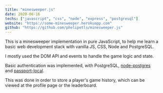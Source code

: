 ```yaml
---
title: "minesweeper.js"
date: 2020-06-16
techs: ["javascript", "css", "node", "express", "postgresql"]
website: "https://some-minesweeper.herokuapp.com"
github: "https://github.com/phelipetls/minesweeper.js"
---
```


This is a minesweeper implementation in pure JavaScript, to help me learn a
basic web development stack with vanilla JS, CSS, Node and PostgreSQL.

I mostly used the DOM API and events to handle the game logic and state.

Basic authentication was implemented, with PostgreSQL,
[node-postgres](https://node-postgres.com/) and
[passport-local](http://www.passportjs.org/packages/passport-local/).

This was done in order to store a player's game history, which can be viewed at
the profile page or the leaderboard.
